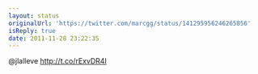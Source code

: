 ```yaml
---
layout: status
originalUrl: 'https://twitter.com/marcgg/status/141295956246265856'
isReply: true
date: 2011-11-28 23:22:35
---
```


@jlalleve http://t.co/rExvDR4I
